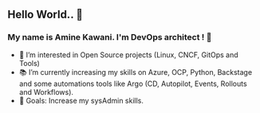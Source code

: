 ## Hello World.. 👋

### My name is Amine Kawani. I'm DevOps architect ! 🤖
- 👀 I’m interested in Open Source projects (Linux, CNCF, GitOps and Tools)
- 📚 I’m currently increasing my skills on Azure, OCP, Python, Backstage and some automations tools like Argo (CD, Autopilot, Events, Rollouts and Workflows).
- 🌱 Goals: Increase my sysAdmin skills.
